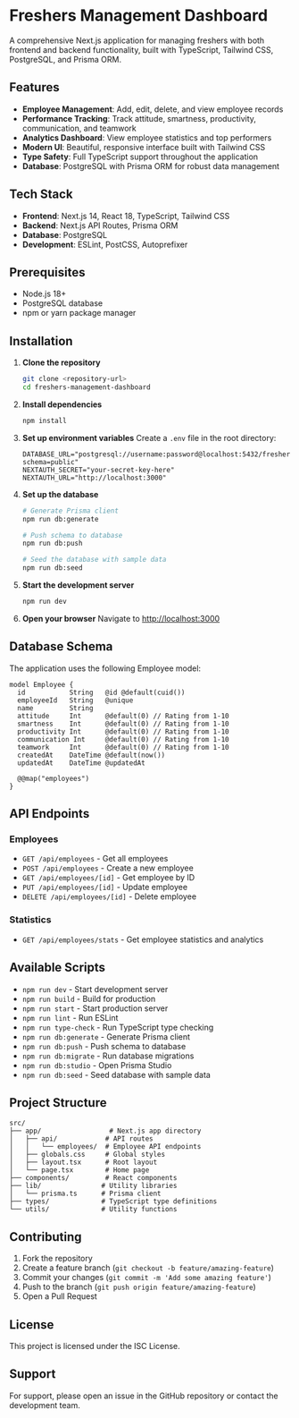 # Freshers Management Dashboard

A comprehensive Next.js application for managing freshers with both frontend and backend functionality, built with TypeScript, Tailwind CSS, PostgreSQL, and Prisma ORM.

## Features

- **Employee Management**: Add, edit, delete, and view employee records
- **Performance Tracking**: Track attitude, smartness, productivity, communication, and teamwork
- **Analytics Dashboard**: View employee statistics and top performers
- **Modern UI**: Beautiful, responsive interface built with Tailwind CSS
- **Type Safety**: Full TypeScript support throughout the application
- **Database**: PostgreSQL with Prisma ORM for robust data management

## Tech Stack

- **Frontend**: Next.js 14, React 18, TypeScript, Tailwind CSS
- **Backend**: Next.js API Routes, Prisma ORM
- **Database**: PostgreSQL
- **Development**: ESLint, PostCSS, Autoprefixer

## Prerequisites

- Node.js 18+ 
- PostgreSQL database
- npm or yarn package manager

## Installation

1. **Clone the repository**
   ```bash
   git clone <repository-url>
   cd freshers-management-dashboard
   ```

2. **Install dependencies**
   ```bash
   npm install
   ```

3. **Set up environment variables**
   Create a `.env` file in the root directory:
   ```env
   DATABASE_URL="postgresql://username:password@localhost:5432/freshers_dashboard?schema=public"
   NEXTAUTH_SECRET="your-secret-key-here"
   NEXTAUTH_URL="http://localhost:3000"
   ```

4. **Set up the database**
   ```bash
   # Generate Prisma client
   npm run db:generate
   
   # Push schema to database
   npm run db:push
   
   # Seed the database with sample data
   npm run db:seed
   ```

5. **Start the development server**
   ```bash
   npm run dev
   ```

6. **Open your browser**
   Navigate to [http://localhost:3000](http://localhost:3000)

## Database Schema

The application uses the following Employee model:

```prisma
model Employee {
  id           String   @id @default(cuid())
  employeeId   String   @unique
  name         String
  attitude     Int      @default(0) // Rating from 1-10
  smartness    Int      @default(0) // Rating from 1-10
  productivity Int      @default(0) // Rating from 1-10
  communication Int     @default(0) // Rating from 1-10
  teamwork     Int      @default(0) // Rating from 1-10
  createdAt    DateTime @default(now())
  updatedAt    DateTime @updatedAt

  @@map("employees")
}
```

## API Endpoints

### Employees
- `GET /api/employees` - Get all employees
- `POST /api/employees` - Create a new employee
- `GET /api/employees/[id]` - Get employee by ID
- `PUT /api/employees/[id]` - Update employee
- `DELETE /api/employees/[id]` - Delete employee

### Statistics
- `GET /api/employees/stats` - Get employee statistics and analytics

## Available Scripts

- `npm run dev` - Start development server
- `npm run build` - Build for production
- `npm run start` - Start production server
- `npm run lint` - Run ESLint
- `npm run type-check` - Run TypeScript type checking
- `npm run db:generate` - Generate Prisma client
- `npm run db:push` - Push schema to database
- `npm run db:migrate` - Run database migrations
- `npm run db:studio` - Open Prisma Studio
- `npm run db:seed` - Seed database with sample data

## Project Structure

```
src/
├── app/                 # Next.js app directory
│   ├── api/            # API routes
│   │   └── employees/  # Employee API endpoints
│   ├── globals.css     # Global styles
│   ├── layout.tsx      # Root layout
│   └── page.tsx        # Home page
├── components/         # React components
├── lib/               # Utility libraries
│   └── prisma.ts      # Prisma client
├── types/             # TypeScript type definitions
└── utils/             # Utility functions
```

## Contributing

1. Fork the repository
2. Create a feature branch (`git checkout -b feature/amazing-feature`)
3. Commit your changes (`git commit -m 'Add some amazing feature'`)
4. Push to the branch (`git push origin feature/amazing-feature`)
5. Open a Pull Request

## License

This project is licensed under the ISC License.

## Support

For support, please open an issue in the GitHub repository or contact the development team.